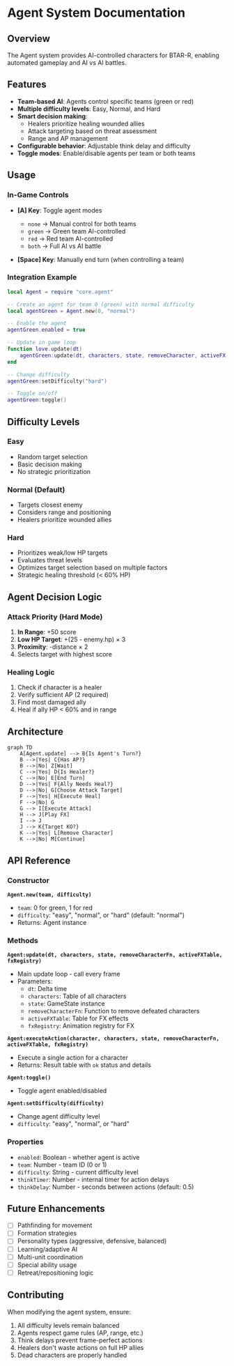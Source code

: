 # Agent System Documentation

## Overview

The Agent system provides AI-controlled characters for BTAR-R, enabling automated gameplay and AI vs AI battles.

## Features

- **Team-based AI**: Agents control specific teams (green or red)
- **Multiple difficulty levels**: Easy, Normal, and Hard
- **Smart decision making**: 
  - Healers prioritize healing wounded allies
  - Attack targeting based on threat assessment
  - Range and AP management
- **Configurable behavior**: Adjustable think delay and difficulty
- **Toggle modes**: Enable/disable agents per team or both teams

## Usage

### In-Game Controls

- **[A] Key**: Toggle agent modes
  - `none` → Manual control for both teams
  - `green` → Green team AI-controlled
  - `red` → Red team AI-controlled
  - `both` → Full AI vs AI battle
  
- **[Space] Key**: Manually end turn (when controlling a team)

### Integration Example

```lua
local Agent = require "core.agent"

-- Create an agent for team 0 (green) with normal difficulty
local agentGreen = Agent.new(0, "normal")

-- Enable the agent
agentGreen.enabled = true

-- Update in game loop
function love.update(dt)
    agentGreen:update(dt, characters, state, removeCharacter, activeFX, registry)
end

-- Change difficulty
agentGreen:setDifficulty("hard")

-- Toggle on/off
agentGreen:toggle()
```

## Difficulty Levels

### Easy
- Random target selection
- Basic decision making
- No strategic prioritization

### Normal (Default)
- Targets closest enemy
- Considers range and positioning
- Healers prioritize wounded allies

### Hard
- Prioritizes weak/low HP targets
- Evaluates threat levels
- Optimizes target selection based on multiple factors
- Strategic healing threshold (< 60% HP)

## Agent Decision Logic

### Attack Priority (Hard Mode)
1. **In Range**: +50 score
2. **Low HP Target**: +(25 - enemy.hp) × 3
3. **Proximity**: -distance × 2
4. Selects target with highest score

### Healing Logic
1. Check if character is a healer
2. Verify sufficient AP (2 required)
3. Find most damaged ally
4. Heal if ally HP < 60% and in range

## Architecture

```mermaid
graph TD
    A[Agent.update] --> B{Is Agent's Turn?}
    B -->|Yes| C{Has AP?}
    B -->|No| Z[Wait]
    C -->|Yes| D{Is Healer?}
    C -->|No| E[End Turn]
    D -->|Yes| F{Ally Needs Heal?}
    D -->|No| G[Choose Attack Target]
    F -->|Yes| H[Execute Heal]
    F -->|No| G
    G --> I[Execute Attack]
    H --> J[Play FX]
    I --> J
    J --> K{Target KO?}
    K -->|Yes| L[Remove Character]
    K -->|No| M[Continue]
```

## API Reference

### Constructor

**`Agent.new(team, difficulty)`**
- `team`: 0 for green, 1 for red
- `difficulty`: "easy", "normal", or "hard" (default: "normal")
- Returns: Agent instance

### Methods

**`Agent:update(dt, characters, state, removeCharacterFn, activeFXTable, fxRegistry)`**
- Main update loop - call every frame
- Parameters:
  - `dt`: Delta time
  - `characters`: Table of all characters
  - `state`: GameState instance
  - `removeCharacterFn`: Function to remove defeated characters
  - `activeFXTable`: Table for FX effects
  - `fxRegistry`: Animation registry for FX

**`Agent:executeAction(character, characters, state, removeCharacterFn, activeFXTable, fxRegistry)`**
- Execute a single action for a character
- Returns: Result table with `ok` status and details

**`Agent:toggle()`**
- Toggle agent enabled/disabled

**`Agent:setDifficulty(difficulty)`**
- Change agent difficulty level
- `difficulty`: "easy", "normal", or "hard"

### Properties

- `enabled`: Boolean - whether agent is active
- `team`: Number - team ID (0 or 1)
- `difficulty`: String - current difficulty level
- `thinkTimer`: Number - internal timer for action delays
- `thinkDelay`: Number - seconds between actions (default: 0.5)

## Future Enhancements

- [ ] Pathfinding for movement
- [ ] Formation strategies
- [ ] Personality types (aggressive, defensive, balanced)
- [ ] Learning/adaptive AI
- [ ] Multi-unit coordination
- [ ] Special ability usage
- [ ] Retreat/repositioning logic

## Contributing

When modifying the agent system, ensure:
1. All difficulty levels remain balanced
2. Agents respect game rules (AP, range, etc.)
3. Think delays prevent frame-perfect actions
4. Healers don't waste actions on full HP allies
5. Dead characters are properly handled
